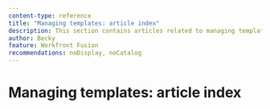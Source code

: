 ```yaml
---
content-type: reference
title: "Managing templates: article index"
description: This section contains articles related to managing templates in Adobe Workfront Fusion.
author: Becky
feature: Workfront Fusion
recommendations: noDisplay, noCatalog
--- 
```


# Managing templates: article index

